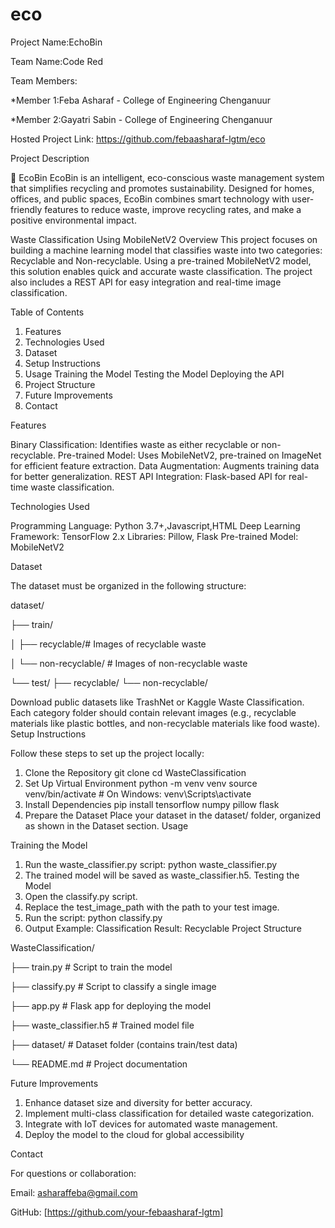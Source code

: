  # eco
 Project Name:EchoBin
 
 Team Name:Code Red
 
 Team Members:
 
  *Member 1:Feba Asharaf - College of Engineering Chenganuur
  
  *Member 2:Gayatri Sabin - College of Engineering Chenganuur
  
  Hosted Project Link: https://github.com/febaasharaf-lgtm/eco

 Project Description
 
🌿 EcoBin
EcoBin is an intelligent, eco-conscious waste management system that simplifies recycling and promotes sustainability. Designed for homes, offices, and public spaces, EcoBin combines smart technology with user-friendly features to reduce waste, improve recycling rates, and make a positive environmental impact.

Waste Classification Using MobileNetV2
Overview
This project focuses on building a machine learning model that classifies waste into two categories: Recyclable and Non-recyclable. Using a pre-trained MobileNetV2 model, this solution enables quick and accurate waste classification. The project also includes a REST API for easy integration and real-time image classification.

Table of Contents
1. Features
2. Technologies Used
3. Dataset
4. Setup Instructions
5. Usage
   Training the Model
   Testing the Model
   Deploying the API
6. Project Structure
7. Future Improvements
8. Contact
   
Features

Binary Classification: Identifies waste as either recyclable or non-recyclable.
Pre-trained Model: Uses MobileNetV2, pre-trained on ImageNet for efficient feature extraction.
Data Augmentation: Augments training data for better generalization.
REST API Integration: Flask-based API for real-time waste classification.

Technologies Used

Programming Language: Python 3.7+,Javascript,HTML
Deep Learning Framework: TensorFlow 2.x
Libraries:  Pillow, Flask
Pre-trained Model: MobileNetV2

Dataset

The dataset must be organized in the following structure:

dataset/

├── train/

│   ├── recyclable/# Images of recyclable waste

│   └── non-recyclable/ # Images of non-recyclable waste

└── test/
    ├── recyclable/ 
    └── non-recyclable/

Download public datasets like TrashNet or Kaggle Waste Classification.
Each category folder should contain relevant images (e.g., recyclable materials like plastic bottles, and non-recyclable materials like food waste).
Setup Instructions

Follow these steps to set up the project locally:

1. Clone the Repository git clone <repository-url>
cd WasteClassification
2. Set Up Virtual Environment
python -m venv venv
source venv/bin/activate  # On Windows: venv\Scripts\activate
3. Install Dependencies
pip install tensorflow numpy pillow flask
4. Prepare the Dataset
Place your dataset in the dataset/ folder, organized as shown in the Dataset section.
Usage

Training the Model
1. Run the waste_classifier.py script:
python  waste_classifier.py
2. The trained model will be saved as waste_classifier.h5.
Testing the Model
1. Open the classify.py script.
2. Replace the test_image_path with the path to your test image.
3. Run the script:
python classify.py
4. Output Example:
Classification Result: Recyclable
Project Structure

WasteClassification/

├── train.py          # Script to train the model

├── classify.py       # Script to classify a single image

├── app.py            # Flask app for deploying the model

├── waste_classifier.h5  # Trained model file

├── dataset/          # Dataset folder (contains train/test data)

└── README.md         # Project documentation

Future Improvements

1. Enhance dataset size and diversity for better accuracy.
2. Implement multi-class classification for detailed waste categorization.
3. Integrate with IoT devices for automated waste management.
4. Deploy the model to the cloud for global accessibility


Contact

For questions or collaboration:

Email: asharaffeba@gmail.com

GitHub: [https://github.com/your-febaasharaf-lgtm]





